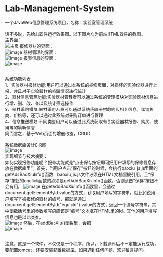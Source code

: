 # Lab-Management-System
一个JavaWeb信息管理系统项目，名称：实验室管理系统
<br>
<br>话不多说，先给出软件运行效果图。以下图片均为前端HTML效果的截图。<br>
主界面：<br>
![主页](https://user-images.githubusercontent.com/72424079/150635211-ac7122b7-a810-4395-b32b-4a86310df8e3.jpg)
报修器材的界面：<br>
![image](https://user-images.githubusercontent.com/72424079/154387010-679c049e-e3b2-4468-95e1-8010b3831736.png)
器材管理的界面：<br>
![image](https://user-images.githubusercontent.com/72424079/154387483-38ed54d9-ba9f-428a-b158-330dc5e6d369.png)
报表信息的界面：<br>
![image](https://user-images.githubusercontent.com/72424079/154387888-3a7c8eb0-9915-4914-aa7e-e1641bebfcdf.png)
<br>


<br>系统功能列表<br>
1、实验器材报修功能:用户可以通过本系统的报修页面，对损坏的实验仪器进行上报，并且对于实验器材的损毁情况进行统计<br>
2、器材信息管理功能:实验器材管理者可以通过系统的管理模块对实验器材信息进行增、删、改、查以及统计筛选操作<br>
3、器材采购模块:器材采购人员可以通过系统获取器材的购买相关信息，如销售商、价格等，还可以通过此系统对采购订单进行管理<br>
4、信息推送模块:不同类型用户可以通过此系统获取有关实验器材报修、购买、使用等的最新信息<br>
简而言之，基于Web页面的增删改查，CRUD<br>
<br>
系统数据库设计E-R图<br>
![image](https://user-images.githubusercontent.com/72424079/154386881-7f133473-59fb-4319-b34b-d49b04701484.png)
<br>
实现细节与技术摘要：<br>
如何实现报修功能呢？报修功能就是“点击保存按钮即可把用户填写的保修信息存放在数据库里”。首先，当用户点击“保存”按钮的时候，会执行baoxiu_js.js里面的getAddBaoXiuInfo()函数，baoxiu_js.js文件必须在HTML文档里被引用，且“保存”按钮的onclick函数的必须是getAddBaoXiuInfo()函数，否则点击“保存”按钮不会有用。
![image](https://user-images.githubusercontent.com/72424079/154390953-4d42309b-98e8-46a8-9b07-6af344ff288e.png)
在getAddBaoXiuInfo()函数里，会通过document.getElementById.value的方式，获取用户填写的字符串。就比如说用户填写了被报修的器材的编号，那就是通过document.getElementById("equipId").value的方式，返回一个编号字符串，其中函数括号里的参数填写的应该是“编号”文本框在HTML里的Id。其他的用户填写信息也是以此类推。<br>
![image](https://user-images.githubusercontent.com/72424079/154391604-f34b1105-ab20-4a33-bd85-527f55dfe1a7.png)
然后，在addBaoXiu()函数里，会把<br>
![image](https://user-images.githubusercontent.com/72424079/154392616-978dda12-306c-4635-8316-5b159bee7bd6.png)


<br>注意，这是一个软件，不仅仅是一个程序，所以，下载源码后不一定能运行成功，要配置tomcat，还要安装配置数据库。如果遇到任何问题，欢迎留言提问。
